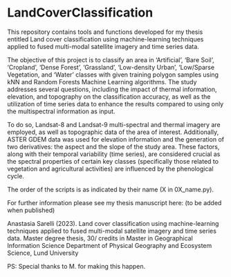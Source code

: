 # LandCoverClassification

This repository contains tools and functions developed for my thesis entitled Land cover classification using machine-learning techniques applied to fused multi-modal satellite imagery and time series data.

The objective of this project is to classify an area in ‘Artificial’, ‘Bare Soil’, ‘Cropland’, ‘Dense Forest’, ‘Grassland’, ‘Low-density Urban’, ‘Low/Sparse Vegetation, and ‘Water’ classes with given training polygon samples using kNN and Random Forests Machine Learning algorithms. The study addresses several questions, including the impact of thermal information, elevation, and topography on the classification accuracy, as well as the utilization of time series data to enhance the results compared to using only the multispectral information as input.

To do so, Landsat-8 and Landsat-9 multi-spectral and thermal imagery are employed, as well as topographic data of the area of interest. Additionally, ASTER GDEM data was used for elevation information and the generation of two derivatives: the aspect and the slope of the study area. These factors, along with their temporal variability (time series), are considered crucial as the spectral properties of certain key classes (specifically those related to vegetation and agricultural activities) are influenced by the phenological cycle.

The order of the scripts is as indicated by their name (X in 0X_name.py).

For further information please see my thesis manuscript here: (to be added when published)

Anastasia Sarelli (2023). Land cover classification using machine-learning techniques applied to fused multi-modal satellite imagery and time series data.
Master degree thesis, 30/ credits in Master in Geographical Information Science
Department of Physical Geography and Ecosystem Science, Lund University



PS: Special thanks to M. for making this happen.
